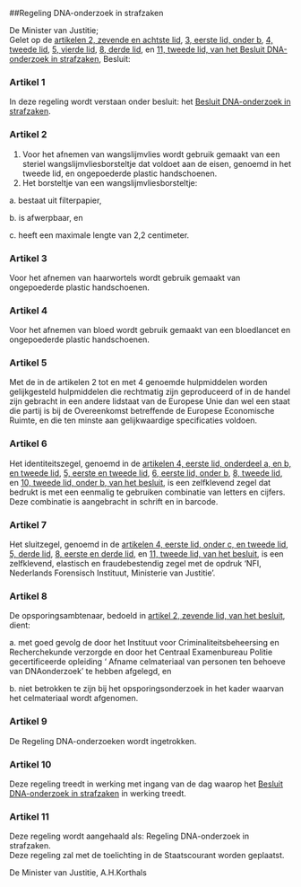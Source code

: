 <meta http-equiv='Content-Type' content='text/html; charset=utf-8' />

##Regeling DNA-onderzoek in strafzaken

De Minister van Justitie;  
Gelet op de [artikelen 2, zevende en achtste lid](../../../../../../AMvB/besluit/dna-onderzoek/in/strafzaken/BWBR0012791/README.md), [3, eerste lid, onder b](../../../../../../AMvB/besluit/dna-onderzoek/in/strafzaken/BWBR0012791/README.md), [4, tweede lid](../../../../../../AMvB/besluit/dna-onderzoek/in/strafzaken/BWBR0012791/README.md), [5, vierde lid](../../../../../../AMvB/besluit/dna-onderzoek/in/strafzaken/BWBR0012791/README.md), [8, derde lid](../../../../../../AMvB/besluit/dna-onderzoek/in/strafzaken/BWBR0012791/README.md), en [11, tweede lid, van het Besluit DNA-onderzoek in strafzaken](../../../../../../AMvB/besluit/dna-onderzoek/in/strafzaken/BWBR0012791/README.md),
Besluit:    

### Artikel  1  

In deze regeling wordt verstaan onder besluit: het [Besluit DNA-onderzoek in strafzaken](../../../../../../AMvB/besluit/dna-onderzoek/in/strafzaken/BWBR0012791/README.md).  

### Artikel  2  

1.  Voor het afnemen van wangslijmvlies wordt gebruik gemaakt van een steriel wangslijmvliesborsteltje dat voldoet aan de eisen, genoemd in het tweede lid, en ongepoederde plastic handschoenen.   
2.  Het borsteltje van een wangslijmvliesborsteltje: 

a. bestaat uit filterpapier,  

b. is afwerpbaar, en  

c. heeft een maximale lengte van 2,2 centimeter.     

### Artikel  3  

Voor het afnemen van haarwortels wordt gebruik gemaakt van ongepoederde plastic handschoenen.  

### Artikel  4  

Voor het afnemen van bloed wordt gebruik gemaakt van een bloedlancet en ongepoederde plastic handschoenen.  

### Artikel  5  

Met de in de artikelen 2 tot en met 4 genoemde hulpmiddelen worden gelijkgesteld hulpmiddelen die rechtmatig zijn geproduceerd of in de handel zijn gebracht in een andere lidstaat van de Europese Unie dan wel een staat die partij is bij de Overeenkomst betreffende de Europese Economische Ruimte, en die ten minste aan gelijkwaardige specificaties voldoen.  

### Artikel  6  

Het identiteitszegel, genoemd in de [artikelen 4, eerste lid, onderdeel a, en b, en tweede lid](../../../../../../AMvB/besluit/dna-onderzoek/in/strafzaken/BWBR0012791/README.md), [5, eerste en tweede lid](../../../../../../AMvB/besluit/dna-onderzoek/in/strafzaken/BWBR0012791/README.md), [6, eerste lid, onder b](../../../../../../AMvB/besluit/dna-onderzoek/in/strafzaken/BWBR0012791/README.md), [8, tweede lid](../../../../../../AMvB/besluit/dna-onderzoek/in/strafzaken/BWBR0012791/README.md), en [10, tweede lid, onder b, van het besluit](../../../../../../AMvB/besluit/dna-onderzoek/in/strafzaken/BWBR0012791/README.md), is een zelfklevend zegel dat bedrukt is met een eenmalig te gebruiken combinatie van letters en cijfers. Deze combinatie is aangebracht in schrift en in barcode.  

### Artikel  7  

Het sluitzegel, genoemd in de [artikelen 4, eerste lid, onder c, en tweede lid](../../../../../../AMvB/besluit/dna-onderzoek/in/strafzaken/BWBR0012791/README.md), [5, derde lid](../../../../../../AMvB/besluit/dna-onderzoek/in/strafzaken/BWBR0012791/README.md), [8, eerste en derde lid](../../../../../../AMvB/besluit/dna-onderzoek/in/strafzaken/BWBR0012791/README.md), en [11, tweede lid, van het besluit](../../../../../../AMvB/besluit/dna-onderzoek/in/strafzaken/BWBR0012791/README.md), is een zelfklevend, elastisch en fraudebestendig zegel met de opdruk ‘NFI, Nederlands Forensisch Instituut, Ministerie van Justitie’.  

### Artikel  8  

De opsporingsambtenaar, bedoeld in [artikel 2, zevende lid, van het besluit](../../../../../../AMvB/besluit/dna-onderzoek/in/strafzaken/BWBR0012791/README.md), dient: 

a. met goed gevolg de door het Instituut voor Criminaliteitsbeheersing en Recherchekunde verzorgde en door het Centraal Examenbureau Politie gecertificeerde opleiding ‘ Afname celmateriaal van personen ten behoeve van DNAonderzoek’ te hebben afgelegd, en  

b. niet betrokken te zijn bij het opsporingsonderzoek in het kader waarvan het celmateriaal wordt afgenomen.    

### Artikel  9  

De Regeling DNA-onderzoeken wordt ingetrokken.  

### Artikel  10  

Deze regeling treedt in werking met ingang van de dag waarop het [Besluit DNA-onderzoek in strafzaken](../../../../../../AMvB/besluit/dna-onderzoek/in/strafzaken/BWBR0012791/README.md) in werking treedt.  

### Artikel  11  

Deze regeling wordt aangehaald als: Regeling DNA-onderzoek in strafzaken.  
Deze regeling zal met de toelichting in de Staatscourant worden geplaatst.  

De 
Minister van Justitie,
A.H.Korthals   
